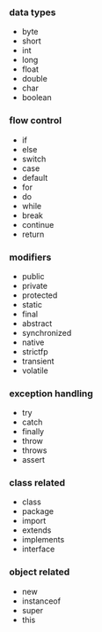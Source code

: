 ### data types
- byte
- short
- int
- long
- float 
- double
- char
- boolean

### flow control
- if
- else
- switch
- case
- default
- for
- do
- while
- break
- continue
- return

### modifiers
- public
- private 
- protected
- static
- final
- abstract
- synchronized
- native
- strictfp
- transient
- volatile

### exception handling
- try
- catch
- finally
- throw
- throws
- assert

### class related
- class
- package
- import
- extends
- implements
- interface

### object related
- new
- instanceof
- super
- this

